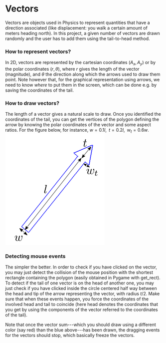 Vectors
=============

Vectors are objects used in Physics to represent quantities that have a direction associated (like displacement: you walk a certain amount of meters heading north). In this project, a given number of vectors are drawn randomly and the user has to add them using the tail-to-head method.

### How to represent vectors?

In 2D, vectors are represented by the cartesian coordinates (*A*<sub>*x*</sub>, *A*<sub>*y*</sub>) or by the polar coordinates (*r*, *θ*), where *r* gives the length of the vector (magnitude), and *θ* the direction along which the arrows used to draw them point. Note however that, for the graphical representation using arrows, we need to know *where* to put them in the screen, which can be done e.g. by saving the coordinates of the tail.

### How to draw vectors?

The length of a vector gives a natural scale to draw. Once you identified the coordinates of the tail, you can get the vertices of the polygon defining the arrow by knowing the polar coordinates of the vector and some aspect ratios. For the figure below, for instance,
*w* = 0.1*l*,   *t* = 0.2*l*,   *w*<sub>*t*</sub> = 0.6*w*.
 ![Drawing a vector as an arrow](https://raw.githubusercontent.com/essoca/Physics-Engines/master/images/arrow.png)

### Detecting mouse events

The simpler the better. In order to check if you have clicked on the vector, you may just detect the collision of the mouse position with the shortest rectangle containing the polygon (easily obtained in Pygame with get\_rect). To detect if the tail of one vector is on the head of another one, you may just check if you have clicked inside the circle centered half way between the head and tip of the arrow representing the vector, with radius *t*/2. Make sure that when these events happen, you force the coordinates of the involved head and tail to coincide (here head denotes the coordinates that you get by using the components of the vector referred to the coordinates of the tail).

Note that once the vector sum---which you should draw using a different color (say red) than the blue above---has been drawn, the dragging events for the vectors should stop, which basically freeze the vectors.
